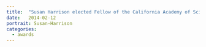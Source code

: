 ```yaml
---
title:  "Susan Harrison elected Fellow of the California Academy of Sciences "
date:   2014-02-12
portrait: Susan-Harrison
categories:
  - awards
---
```

